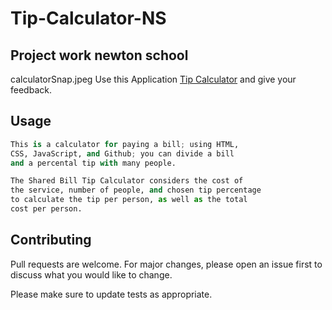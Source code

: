 # Tip-Calculator-NS
## Project work newton school
calculatorSnap.jpeg
Use this Application [Tip Calculator](https://vikas-pathak-123.github.io/Tip-Calculator-NS/) and give your feedback.

## Usage

```python
This is a calculator for paying a bill; using HTML,
CSS, JavaScript, and Github; you can divide a bill
and a percental tip with many people.

The Shared Bill Tip Calculator considers the cost of 
the service, number of people, and chosen tip percentage
to calculate the tip per person, as well as the total 
cost per person.
```

## Contributing
Pull requests are welcome. For major changes, please 
open an issue first to discuss what you would like to change.

Please make sure to update tests as appropriate.
